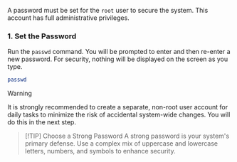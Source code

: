 
A password must be set for the `root` user to secure the system. This account has full administrative privileges.

### 1. Set the Password

Run the `passwd` command. You will be prompted to enter and then re-enter a new password. For security, nothing will be displayed on the screen as you type.

```bash
passwd
```

> [!WARNING]
> It is strongly recommended to create a separate, non-root user account for daily tasks to minimize the risk of accidental system-wide changes. You will do this in the next step.

> [!TIP] Choose a Strong Password
> A strong password is your system's primary defense. Use a complex mix of uppercase and lowercase letters, numbers, and symbols to enhance security.

